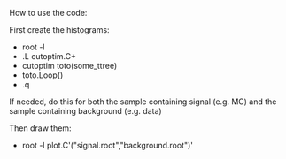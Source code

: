 How to use the code:

First create the histograms:
- root -l
- .L cutoptim.C+
- cutoptim toto(some_ttree)
- toto.Loop()
- .q

If needed, do this for both the sample containing signal (e.g. MC) and the sample containing background (e.g. data)

Then draw them:
- root -l plot.C'("signal.root","background.root")'
